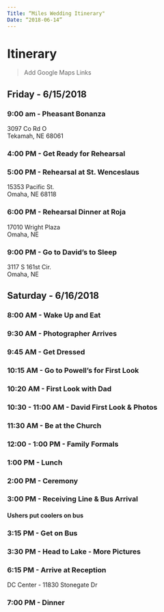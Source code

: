 ```yaml
---
Title: “Miles Wedding Itinerary"
Date: “2018-06-14”
---
```

# Itinerary 

> Add Google Maps Links


## Friday - 6/15/2018

### 9:00 am - Pheasant Bonanza
3097 Co Rd O </br>
Tekamah, NE 68061

### 4:00 PM - Get Ready for Rehearsal

### 5:00 PM - Rehearsal at St. Wenceslaus
15353 Pacific St.</br>
Omaha, NE 68118

### 6:00 PM - Rehearsal Dinner at Roja
17010 Wright Plaza</br>
Omaha, NE

### 9:00 PM - Go to David’s to Sleep
3117 S 161st Cir. </br>
Omaha, NE


## Saturday - 6/16/2018

### 8:00 AM - Wake Up and Eat

### 9:30 AM - Photographer Arrives

### 9:45 AM - Get Dressed

### 10:15 AM - Go to Powell’s for First Look

### 10:20 AM - First Look with Dad

### 10:30 - 11:00 AM - David First Look & Photos

### 11:30 AM - Be at the Church

### 12:00 - 1:00 PM -  Family Formals

### 1:00 PM - Lunch

### 2:00 PM - Ceremony

### 3:00 PM - Receiving Line & Bus Arrival
#### Ushers put coolers on bus

### 3:15 PM - Get on Bus

### 3:30 PM - Head to Lake - More Pictures

### 6:15 PM - Arrive at Reception 
DC Center - 11830 Stonegate Dr

### 7:00 PM - Dinner
